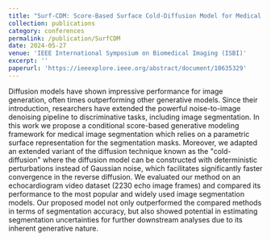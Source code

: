 ```yaml
---
title: "Surf-CDM: Score-Based Surface Cold-Diffusion Model for Medical Image Segmentation"
collection: publications
category: conferences
permalink: /publication/SurfCDM
date: 2024-05-27
venue: 'IEEE International Symposium on Biomedical Imaging (ISBI)'
excerpt: ''
paperurl: 'https://ieeexplore.ieee.org/abstract/document/10635329'
---
```


Diffusion models have shown impressive performance for image generation, often times outperforming other generative models. Since their introduction, researchers have extended the powerful noise-to-image denoising pipeline to discriminative tasks, including image segmentation. In this work we propose a conditional score-based generative modeling framework for medical image segmentation which relies on a parametric surface representation for the segmentation masks. Moreover, we adapted an extended variant of the diffusion technique known as the "cold-diffusion" where the diffusion model can be constructed with deterministic perturbations instead of Gaussian noise, which facilitates significantly faster convergence in the reverse diffusion. We evaluated our method on an echocardiogram video dataset (2230 echo image frames) and compared its performance to the most popular and widely used image segmentation models. Our proposed model not only outperformed the compared methods in terms of segmentation accuracy, but also showed potential in estimating segmentation uncertainties for further downstream analyses due to its inherent generative nature.
